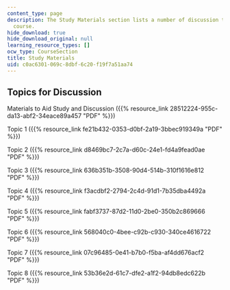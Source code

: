 ```yaml
---
content_type: page
description: The Study Materials section lists a number of discussion topics for the
  course.
hide_download: true
hide_download_original: null
learning_resource_types: []
ocw_type: CourseSection
title: Study Materials
uid: c0ac6301-069c-8dbf-6c20-f19f7a51aa74
---
```


Topics for Discussion
---------------------

Materials to Aid Study and Discussion ({{% resource_link 28512224-955c-da13-abf2-34eace89a457 "PDF" %}})

Topic 1 ({{% resource_link fe21b432-0353-d0bf-2a19-3bbec919349a "PDF" %}})

Topic 2 ({{% resource_link d8469bc7-2c7a-d60c-24e1-fd4a9fead0ae "PDF" %}})

Topic 3 ({{% resource_link 636b351b-3508-90d4-514b-310f1616e812 "PDF" %}})

Topic 4 ({{% resource_link f3acdbf2-2794-2c4d-91d1-7b35dba4492a "PDF" %}})

Topic 5 ({{% resource_link fabf3737-87d2-11d0-2be0-350b2c869666 "PDF" %}})

Topic 6 ({{% resource_link 568040c0-4bee-c92b-c930-340ce4616722 "PDF" %}})

Topic 7 ({{% resource_link 07c96485-0e41-b7b0-f5ba-af4dd676acf2 "PDF" %}})

Topic 8 ({{% resource_link 53b36e2d-61c7-dfe2-a1f2-94db8edc622b "PDF" %}})